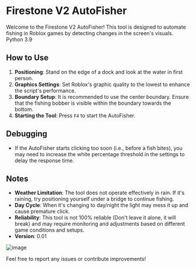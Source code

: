 # Firestone V2 AutoFisher

Welcome to the Firestone V2 AutoFisher! This tool is designed to automate fishing in Roblox games by detecting changes in the screen's visuals. Python 3.9

## How to Use

1. **Positioning**: Stand on the edge of a dock and look at the water in first person.
2. **Graphics Settings**: Set Roblox's graphic quality to the lowest to enhance the script's performance.
3. **Boundary Setup**: It is recommended to use the center boundary. Ensure that the fishing bobber is visible within the boundary towards the bottom.
4. **Starting the Tool**: Press `F4` to start the AutoFisher.

## Debugging

- If the AutoFisher starts clicking too soon (i.e., before a fish bites), you may need to increase the white percentage threshold in the settings to delay the response time.

## Notes

- **Weather Limitation**: The tool does not operate effectively in rain. If it's raining, try positioning yourself under a bridge to continue fishing.
- **Day Cycle**: When it's changing to day/night the light may mess it up and cause premature click. 
- **Reliability**: This tool is not 100% reliable (Don't leave it alone, it will break) and may require monitoring and adjustments based on different game conditions and setups.
- **Version**: 0.01 

![image](https://github.com/BBQuack/FS-V2-autofish/assets/96356882/c3c98480-6ddf-4c0f-80e7-0da9512a295e)

Feel free to report any issues or contribute improvements!
